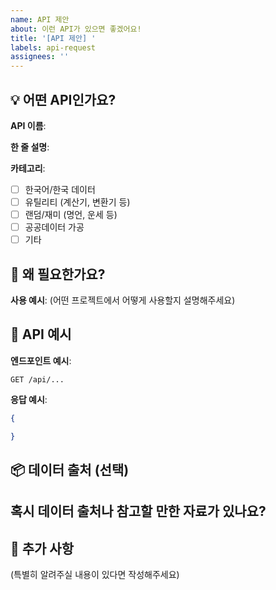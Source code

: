 ```yaml
---
name: API 제안
about: 이런 API가 있으면 좋겠어요!
title: '[API 제안] '
labels: api-request
assignees: ''
---
```


## 💡 어떤 API인가요?

**API 이름**:

**한 줄 설명**:

**카테고리**:
- [ ] 한국어/한국 데이터
- [ ] 유틸리티 (계산기, 변환기 등)
- [ ] 랜덤/재미 (명언, 운세 등)
- [ ] 공공데이터 가공
- [ ] 기타

## 🎯 왜 필요한가요?

**사용 예시**:
(어떤 프로젝트에서 어떻게 사용할지 설명해주세요)

## 📖 API 예시

**엔드포인트 예시**:
```
GET /api/...
```

**응답 예시**:
```json
{

}
```

## 📦 데이터 출처 (선택)

혹시 데이터 출처나 참고할 만한 자료가 있나요?
-

## 💬 추가 사항

(특별히 알려주실 내용이 있다면 작성해주세요)
